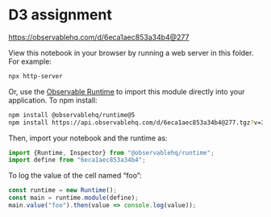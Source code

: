 # D3 assignment

https://observablehq.com/d/6eca1aec853a34b4@277

View this notebook in your browser by running a web server in this folder. For
example:

~~~sh
npx http-server
~~~

Or, use the [Observable Runtime](https://github.com/observablehq/runtime) to
import this module directly into your application. To npm install:

~~~sh
npm install @observablehq/runtime@5
npm install https://api.observablehq.com/d/6eca1aec853a34b4@277.tgz?v=3
~~~

Then, import your notebook and the runtime as:

~~~js
import {Runtime, Inspector} from "@observablehq/runtime";
import define from "6eca1aec853a34b4";
~~~

To log the value of the cell named “foo”:

~~~js
const runtime = new Runtime();
const main = runtime.module(define);
main.value("foo").then(value => console.log(value));
~~~
